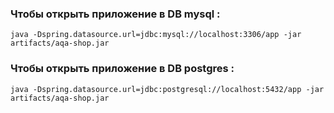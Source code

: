 ### Чтобы открыть приложение в DB mysql :
 `java -Dspring.datasource.url=jdbc:mysql://localhost:3306/app -jar artifacts/aqa-shop.jar`
### Чтобы открыть приложение в DB postgres :
`java -Dspring.datasource.url=jdbc:postgresql://localhost:5432/app -jar artifacts/aqa-shop.jar`
